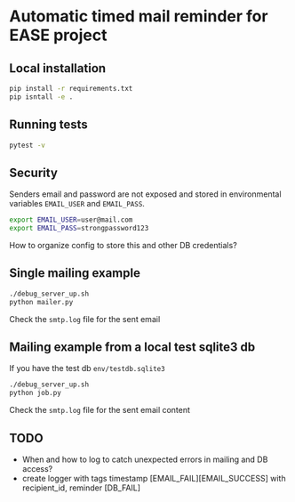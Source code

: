 # Automatic timed mail reminder for EASE project

## Local installation

```sh
pip install -r requirements.txt
pip isntall -e .

```

## Running tests

```sh
pytest -v
```

## Security
Senders email and password are not exposed and stored in environmental variables `EMAIL_USER` and `EMAIL_PASS`.

```sh
export EMAIL_USER=user@mail.com
export EMAIL_PASS=strongpassword123
```

How to organize config to store this and other DB credentials?

## Single mailing example
```sh
./debug_server_up.sh
python mailer.py
```
Check the `smtp.log` file for the sent email

## Mailing example from a local test sqlite3 db
If you have the test db `env/testdb.sqlite3`
```sh
./debug_server_up.sh
python job.py
```
Check the `smtp.log` file for the sent email content

## TODO
- When and how to log to catch unexpected errors in mailing and DB access?
- create logger with tags
 timestamp [EMAIL_FAIL][EMAIL_SUCCESS] with recipient_id, reminder [DB_FAIL]